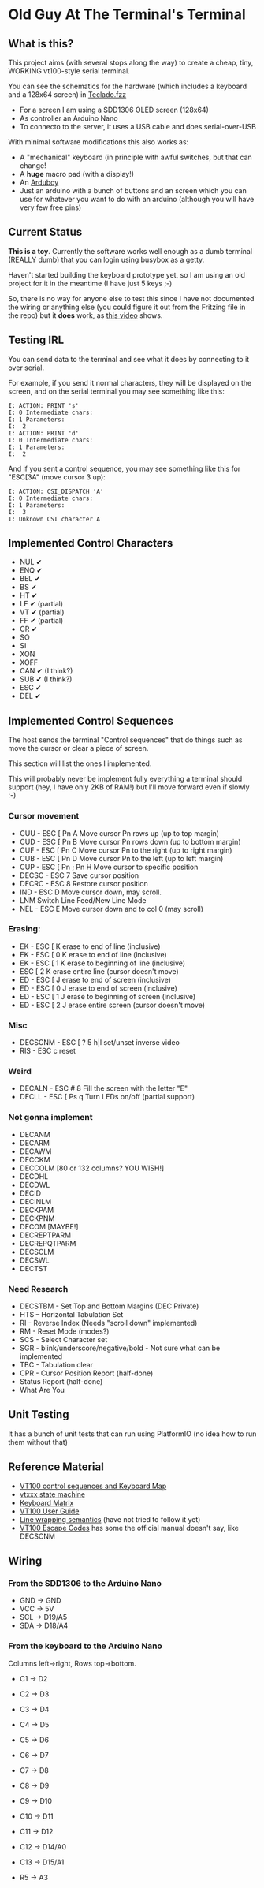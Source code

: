 # Old Guy At The Terminal's Terminal

## What is this?

This project aims (with several stops along the way) to create a 
cheap, tiny, WORKING vt100-style serial terminal.

You can see the schematics for the hardware (which includes a 
keyboard and a 128x64 screen) in [Teclado.fzz](Teclado.fzz)

* For a screen I am using a SDD1306 OLED screen (128x64)
* As controller an Arduino Nano
* To connecto to the server, it uses a USB cable and does
  serial-over-USB
  
With minimal software modifications this also works as:

* A "mechanical" keyboard (in principle with awful switches, 
  but that can change!
* A **huge** macro pad (with a display!)
* An [Arduboy](https://arduboy.com/)
* Just an arduino with a bunch of buttons and an screen which
  you can use for whatever you want to do with an arduino 
  (although you will have very few free pins)

## Current Status

**This is a toy**. Currently the software works well enough as
a dumb terminal (REALLY dumb) that you can login using 
busybox as a getty.

Haven't started building the keyboard prototype yet, so I am using
an old project for it in the meantime (I have just 5 keys ;-)

So, there is no way for anyone else to test this since I have
not documented the wiring or anything else (you could figure it out
from the Fritzing file in the repo) but it **does** work, as [this
video](https://www.youtube.com/watch?v=cyT2SGMdR8Y) shows.

## Testing IRL

You can send data to the terminal and see what it does by connecting to it over serial.

For example, if you send it normal characters, they will be displayed on the screen, and on the serial terminal you may see something like this:

```
I: ACTION: PRINT 's'
I: 0 Intermediate chars:
I: 1 Parameters:
I: 	2
I: ACTION: PRINT 'd'
I: 0 Intermediate chars:
I: 1 Parameters:
I: 	2
```

And if you sent a control sequence, you may see something like this 
for "ESC[3A" (move cursor 3 up):

```
I: ACTION: CSI_DISPATCH 'A'
I: 0 Intermediate chars:
I: 1 Parameters:
I: 	3
I: Unknown CSI character A
```

## Implemented Control Characters

* NUL ✔
* ENQ ✔
* BEL ✔
* BS  ✔
* HT  ✔
* LF  ✔ (partial)
* VT  ✔ (partial)
* FF  ✔ (partial)
* CR  ✔
* SO
* SI
* XON
* XOFF
* CAN ✔ (I think?)
* SUB ✔ (I think?)
* ESC ✔
* DEL ✔

## Implemented Control Sequences

The host sends the terminal "Control sequences" that do things such as move the cursor or clear a piece of screen.

This section will list the ones I implemented.

This will probably never be implement fully everything a terminal should support (hey, I have only 2KB of RAM!) but I'll move forward even if slowly :-)

### Cursor movement

* CUU - ESC [ Pn A          Move cursor Pn rows up (up to top margin)
* CUD - ESC [ Pn B          Move cursor Pn rows down (up to bottom margin)
* CUF - ESC [ Pn C          Move cursor Pn to the right (up to right margin)
* CUB - ESC [ Pn D          Move cursor Pn to the left (up to left margin)
* CUP - ESC [ Pn ; Pn H     Move cursor to specific position
* DECSC - ESC 7             Save cursor position
* DECRC - ESC 8             Restore cursor position
* IND - ESC D               Move cursor down, may scroll.
* LNM                       Switch Line Feed/New Line Mode
* NEL - ESC E               Move cursor down and to col 0 (may scroll)

### Erasing:

*  EK - ESC [ K           erase to end of line (inclusive)
*  EK - ESC [ 0 K         erase to end of line (inclusive)
*  EK - ESC [ 1 K         erase to beginning of line (inclusive)
*  ESC [ 2 K         erase entire line (cursor doesn't move)
*  ED - ESC [ J           erase to end of screen (inclusive)
*  ED - ESC [ 0 J         erase to end of screen (inclusive)
*  ED - ESC [ 1 J         erase to beginning of screen (inclusive)
*  ED - ESC [ 2 J         erase entire screen (cursor doesn't move)

### Misc

* DECSCNM - ESC [ ? 5 h|l   set/unset inverse video
* RIS - ESC c               reset

### Weird

* DECALN - ESC # 8            Fill the screen with the letter "E"
* DECLL  - ESC [ Ps q	        Turn LEDs on/off (partial support)

### Not gonna implement

* DECANM
* DECARM
* DECAWM
* DECCKM
* DECCOLM [80 or 132 columns? YOU WISH!]
* DECDHL
* DECDWL
* DECID
* DECINLM
* DECKPAM
* DECKPNM
* DECOM  [MAYBE!]
* DECREPTPARM
* DECREPQTPARM
* DECSCLM
* DECSWL
* DECTST

### Need Research

* DECSTBM - Set Top and Bottom Margins (DEC Private)
* HTS – Horizontal Tabulation Set
* RI - Reverse Index (Needs "scroll down" implemented)
* RM - Reset Mode (modes?)
* SCS - Select Character set
* SGR - blink/underscore/negative/bold - Not sure what can be implemented
* TBC - Tabulation clear
* CPR - Cursor Position Report (half-done)
* Status Report  (half-done)
* What Are You

## Unit Testing

It has a bunch of unit tests that can run using PlatformIO (no idea how to run them without that)

## Reference Material

* [VT100 control sequences and Keyboard Map](http://braun-home.net/michael/info/misc/VT100_commands.htm)
* [vtxxx state machine](https://vt100.net/emu/dec_ansi_parser#ACESCDIS)
* [Keyboard Matrix](http://blog.komar.be/how-to-make-a-keyboard-the-matrix/)
* [VT100 User Guide](https://vt100.net/docs/vt100-ug/)
* [Line wrapping semantics](https://github.com/mattiase/wraptest)  (have not tried to follow it yet)
* [VT100 Escape Codes](https://www.cs.csub.edu/howto/vt100_escape_codes.html) has some the official manual doesn't say, like DECSCNM

## Wiring

### From the SDD1306 to the Arduino Nano

* GND -> GND
* VCC -> 5V
* SCL -> D19/A5
* SDA -> D18/A4

### From the keyboard to the Arduino Nano

Columns left->right, Rows top->bottom.

* C1  -> D2
* C2  -> D3
* C3  -> D4
* C4  -> D5
* C5  -> D6
* C6  -> D7
* C7  -> D8
* C8  -> D9
* C9  -> D10
* C10 -> D11
* C11 -> D12
* C12 -> D14/A0
* C13 -> D15/A1


* R5  -> A3
